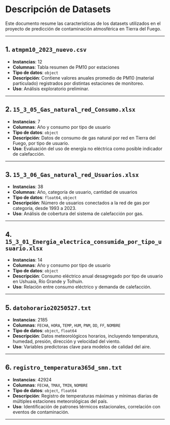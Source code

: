 
# Descripción de Datasets

Este documento resume las características de los datasets utilizados en el proyecto de predicción de contaminación atmosférica en Tierra del Fuego.

---

## 1. `atmpm10_2023_nuevo.csv`
- **Instancias**: 12
- **Columnas**: Tabla resumen de PM10 por estaciones
- **Tipo de datos**: `object`
- **Descripción**: Contiene valores anuales promedio de PM10 (material particulado) registrados por distintas estaciones de monitoreo.
- **Uso**: Análisis exploratorio preliminar.

---

## 2. `15_3_05_Gas_natural_red_Consumo.xlsx`
- **Instancias**: 7
- **Columnas**: Año y consumo por tipo de usuario
- **Tipo de datos**: `object`
- **Descripción**: Datos de consumo de gas natural por red en Tierra del Fuego, por tipo de usuario.
- **Uso**: Evaluación del uso de energía no eléctrica como posible indicador de calefacción.

---

## 3. `15_3_06_Gas_natural_red_Usuarios.xlsx`
- **Instancias**: 38
- **Columnas**: Año, categoría de usuario, cantidad de usuarios
- **Tipo de datos**: `float64`, `object`
- **Descripción**: Número de usuarios conectados a la red de gas por categoría, desde 1993 a 2023.
- **Uso**: Análisis de cobertura del sistema de calefacción por gas.

---

## 4. `15_3_01_Energia_electrica_consumida_por_tipo_usuario.xlsx`
- **Instancias**: 14
- **Columnas**: Año y consumo por tipo de usuario
- **Tipo de datos**: `object`
- **Descripción**: Consumo eléctrico anual desagregado por tipo de usuario en Ushuaia, Río Grande y Tolhuin.
- **Uso**: Relación entre consumo eléctrico y demanda de calefacción.

---

## 5. `datohorario20250527.txt`
- **Instancias**: 2185
- **Columnas**: `FECHA`, `HORA`, `TEMP`, `HUM`, `PNM`, `DD`, `FF`, `NOMBRE`
- **Tipo de datos**: `object`, `float64`
- **Descripción**: Datos meteorológicos horarios, incluyendo temperatura, humedad, presión, dirección y velocidad del viento.
- **Uso**: Variables predictoras clave para modelos de calidad del aire.

---

## 6. `registro_temperatura365d_smn.txt`
- **Instancias**: 42924
- **Columnas**: `FECHA`, `TMAX`, `TMIN`, `NOMBRE`
- **Tipo de datos**: `object`, `float64`
- **Descripción**: Registro de temperaturas máximas y mínimas diarias de múltiples estaciones meteorológicas del país.
- **Uso**: Identificación de patrones térmicos estacionales, correlación con eventos de contaminación.

---
